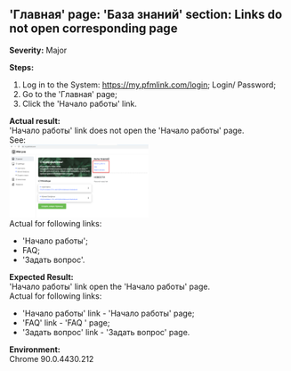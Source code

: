 ## 'Главная' page: 'База знаний' section: Links do not open corresponding page

**Severity:** Major

**Steps:**<br>
1. Log in to the System: https://my.pfmlink.com/login;
Login/ Password;
2. Go to the 'Главная' page;
3. Click the 'Начало работы' link.

**Actual result:**<br>
'Начало работы' link does not open the 'Начало работы' page.<br>
See:<br>
<img src="https://github.com/Irina-Sakharchuk/Syberry_task2_defects/blob/main/screens/bug1.png" width="250"><br>
Actual for following links:
- 'Начало работы';
- FAQ;
- 'Задать вопрос'.

**Expected Result:**<br>
'Начало работы' link open the 'Начало работы' page.<br>
Actual for following links:
- 'Начало работы' link -  'Начало работы' page;
- 'FAQ' link -  'FAQ ' page;
- 'Задать вопрос' link - 'Задать вопрос' page.

**Environment:**<br>
Chrome 90.0.4430.212
